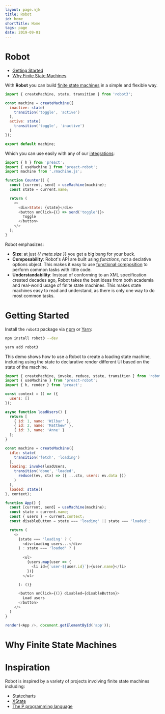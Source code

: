 ```yaml
---
layout: page.njk
title: Robot
id: home
shortTitle: Home
tags: page
date: 2019-09-01
---
```


# Robot

* [Getting Started](#getting-started)
* [Why Finite State Machines](#why-finite-state-machines)

With __Robot__ you can build [finite state machines](https://brilliant.org/wiki/finite-state-machines/) in a simple and flexible way.

```js
import { createMachine, state, transition } from 'robot3';

const machine = createMachine({
  inactive: state(
    transition('toggle', 'active')
  ),
  active: state(
    transition('toggle', 'inactive')
  )
});

export default machine;
```

Which you can use easily with any of our [integrations](./integrations.html):

```js
import { h } from 'preact';
import { useMachine } from 'preact-robot';
import machine from './machine.js';

function Counter() {
  const [current, send] = useMachine(machine);
  const state = current.name;

  return (
    <>
      <div>State: {state}</div>
      <button onClick={() => send('toggle')}>
        Toggle
      </button>
    </>
  );
}
```

Robot emphasizes:

* __Size__: at just *{{ meta.size }}* you get a big bang for your buck.
* __Composability__: Robot's API are built using *functions*, not a declative options object. This makes it easy to use [functional composition](./composition.html) to perform common tasks with little code.
* __Understandability__: Instead of conforming to an XML specification created decades ago, Robot takes the best ideas from both academia and real-world usage of finite state machines. This makes state machines easy to read and understand, as there is only one way to do most common tasks.

# Getting Started

Install the `robot3` package via [npm](https://www.npmjs.com/) or [Yarn](https://yarnpkg.com):

```bash
npm install robot3 --dev
```

```bash
yarn add robot3
```

This demo shows how to use a Robot to create a loading state machine, including using the state to declarative render different UI based on the state of the machine.

```js
import { createMachine, invoke, reduce, state, transition } from 'robot3';
import { useMachine } from 'preact-robot';
import { h, render } from 'preact';

const context = () => ({
  users: []
});

async function loadUsers() {
  return [
    { id: 1, name: 'Wilbur' },
    { id: 2, name: 'Matthew' },
    { id: 3, name: 'Anne' }
  ];
}

const machine = createMachine({
  idle: state(
    transition('fetch', 'loading')
  ),
  loading: invoke(loadUsers,
    transition('done', 'loaded',
      reduce((ev, ctx) => ({ ...ctx, users: ev.data }))
    )
  ),
  loaded: state()
}, context);

function App() {
  const [current, send] = useMachine(machine);
  const state = current.name;
  const { users } = current.context;
  const disableButton = state === 'loading' || state === 'loaded';

  return (
    <>
      {state === 'loading' ? (
        <div>Loading users...</div>
      ) : state === 'loaded' ? (
        
        <ul>
          {users.map(user => {
            <li id={`user-${user.id}`}>{user.name}</li>
          })}
        </ul>

      ): ()}

      <button onClick={()} disabled={disableButton}>
        Load users
      </button>
    </>
  )
}

render(<App />, document.getElementById('app'));
```

# Why Finite State Machines

# Inspiration

Robot is inspired by a variety of projects involving finite state machines including:

* [Statecharts](http://www.inf.ed.ac.uk/teaching/courses/seoc/2005_2006/resources/statecharts.pdf)
* [XState](https://xstate.js.org)
* [The P programming language](https://github.com/p-org/P/wiki/PingPong-program)